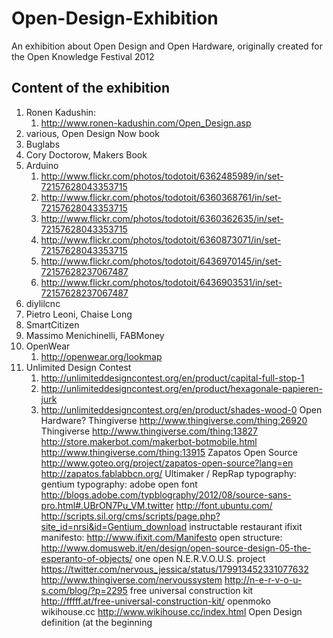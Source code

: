 Open-Design-Exhibition
======================

An exhibition about Open Design and Open Hardware, originally created for the Open Knowledge Festival 2012

Content of the exhibition
-------------------------

1. Ronen Kadushin: 
	1. http://www.ronen-kadushin.com/Open_Design.asp
2. various, Open Design Now book
3. Buglabs
4. Cory Doctorow, Makers Book
5. Arduino
	1. http://www.flickr.com/photos/todotoit/6362485989/in/set-72157628043353715
	2. http://www.flickr.com/photos/todotoit/6360368761/in/set-72157628043353715
	3. http://www.flickr.com/photos/todotoit/6360362635/in/set-72157628043353715
	4. http://www.flickr.com/photos/todotoit/6360873071/in/set-72157628043353715
	5. http://www.flickr.com/photos/todotoit/6436970145/in/set-72157628237067487
	6. http://www.flickr.com/photos/todotoit/6436903531/in/set-72157628237067487
6. diylilcnc
7. Pietro Leoni, Chaise Long
8. SmartCitizen
9. Massimo Menichinelli, FABMoney
10. OpenWear 
	1. http://openwear.org/lookmap
11. Unlimited Design Contest
	1. http://unlimiteddesigncontest.org/en/product/capital-full-stop-1
	2. http://unlimiteddesigncontest.org/en/product/hexagonale-papieren-jurk
	3. http://unlimiteddesigncontest.org/en/product/shades-wood-0
Open Hardware?
Thingiverse 
http://www.thingiverse.com/thing:26920
Thingiverse 
http://www.thingiverse.com/thing:13827 
http://store.makerbot.com/makerbot-botmobile.html 
http://www.thingiverse.com/thing:13915
Zapatos Open Source 
http://www.goteo.org/project/zapatos-open-source?lang=en
http://zapatos.fablabbcn.org/
Ultimaker / RepRap
typography: gentium
typography: adobe open font
http://blogs.adobe.com/typblography/2012/08/source-sans-pro.html#.UBrON7Pu_VM.twitter
http://font.ubuntu.com/
http://scripts.sil.org/cms/scripts/page.php?site_id=nrsi&id=Gentium_download
instructable restaurant
ifixit manifesto: 
http://www.ifixit.com/Manifesto
open structure: http://www.domusweb.it/en/design/open-source-design-05-the-esperanto-of-objects/
one open N.E.R.V.O.U.S. project
https://twitter.com/nervous_jessica/status/179913452331077632
http://www.thingiverse.com/nervoussystem
http://n-e-r-v-o-u-s.com/blog/?p=2295
free universal construction kit 
http://fffff.at/free-universal-construction-kit/
openmoko
wikihouse.cc 
http://www.wikihouse.cc/index.html
Open Design definition (at the beginning
